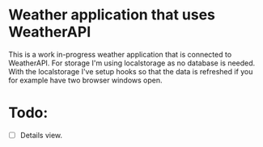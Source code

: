 # Weather application that uses WeatherAPI

This is a work in-progress weather application that is connected to WeatherAPI. 
For storage I'm using localstorage as no database is needed. With the localstorage I've setup hooks so that the data is refreshed if you for example have two browser windows open. 

# Todo: 

- [ ] Details view. 

